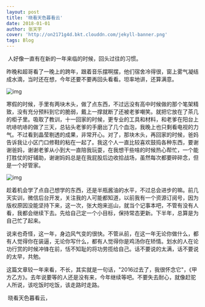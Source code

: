 ```yaml
---
layout: post
title: '晓看天色暮看云'
date: 2018-01-01
author: 张天宇
cover: 'http://on2171g4d.bkt.clouddn.com/jekyll-banner.png'
tags: Blog
---
```


​	人好像一直有在新的一年来临的时候，回头过往的习惯。

​        昨晚和超哥看了一晚上的跨年，跟着音乐摆啊摆，他们宿舍冷得很，窗上雾气凝结成水滴，当时还在想，今年还要不要再回头看看。坦率地讲，还算满意。

![img](https://mmbiz.qlogo.cn/mmbiz_jpg/ryYOWO6yqzSK54RIUjg3HDmpJtJFO7iafGA8wAGHUFhZ3SXTMqichkshadcpMicpyJtDfOJw7MkrPP73x6Wct2L1A/0?wx_fmt=jpeg)

​        寒假的时候，手里有两块木头，做了点东西，不过远没有高中时候做的那个笔架精致，没有充分预料到它的脆弱，戴上一撑就断了还被老爹嘲笑。就把它放在了茶几的柜子里。吸取了教训，十一回家的时候，更专业的工具和材料，和老爹在阳台上吭哧吭哧的做了三天，总钻头老爹的手磨出了几个血泡，我晚上也只剩看电视的力气。不过看到晶莹剔透的成果，非常开心。对了，那块木头，再回家的时候，爸妈告诉我让小区门口修鞋的粘在一起了。我这个人一直比较喜欢鼓捣各种东西，要谢谢爸妈，谢谢老爹从小到大一直陪我玩耍，在我想干些啥的时候热心帮忙，一个能打胜仗的好辅助，谢谢妈妈总是在我屁股后边收拾战场，虽然每次都要碎碎念，但是一个好管家。

![img](https://mmbiz.qlogo.cn/mmbiz_jpg/ryYOWO6yqzSK54RIUjg3HDmpJtJFO7iafqw9W3c5AibLia1mqdHz1FLv3fe6Odco6ZJGickEog1MOylLChParYxd8w/0?wx_fmt=jpeg)

​        趁着机会学了点自己想学的东西，还是半瓶酱油的水平，不过总会进步的嘛。前几天实训，微信后台开发，关注我的人可能都知道，以前我有一个资源订阅号，因为版权原因没能坚持下来，这一次，张大炮来巡山，就当个记事本吧，不管有没有人看，我都会继续下去。先给自己定一个小目标，保持常态更新。下半年，总算是为自己忙了起来。

​        说来也奇怪，这一年，身边风气变的很快。不管从前，在这一年无论你做什么，都有人觉得你在装逼，无论你写什么，都有人觉得你是鸡汤你在矫情。划水的人在论功行赏的时候冲锋在前，恬不知耻的将功劳揽给自己。话不要说的太满，话不要说的太早，共勉。

​        这篇文章较一年来看，不长，其实就是一句话，"2016过去了，我很怀念它"，《甲方乙方》。去年说要等的人还是没有来，今年继续等吧。不要失去耐心，就像赶驼人所说，该吃饭时吃饭，该走路时走路。

​        晓看天色暮看云，